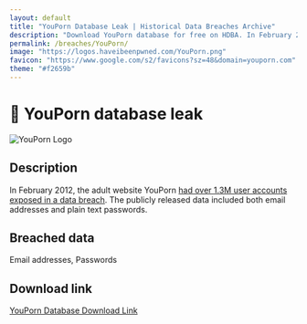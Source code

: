 ```yaml
---
layout: default
title: "YouPorn Database Leak | Historical Data Breaches Archive"
description: "Download YouPorn database for free on HDBA. In February 2012, the adult website YouPorn had over 1.3M user accounts exposed in a data breach. The publicly released data included both email addresses and plain text passwords."
permalink: /breaches/YouPorn/
image: "https://logos.haveibeenpwned.com/YouPorn.png"
favicon: "https://www.google.com/s2/favicons?sz=48&domain=youporn.com"
theme: "#f2659b"
---
```


# 🔞 YouPorn database leak

![YouPorn Logo](https://logos.haveibeenpwned.com/YouPorn.png)

## Description

In February 2012, the adult website YouPorn <a href="https://redirect.trace.rip/?url=http://www.huffingtonpost.com/2012/02/22/youporn-hacked-email-addresses-passwords_n_1294502.html" target="_blank" rel="noopener">had over 1.3M user accounts exposed in a data breach</a>. The publicly released data included both email addresses and plain text passwords.

## Breached data

Email addresses, Passwords

## Download link

[YouPorn Database Download Link](https://redirect.trace.rip/?url=https://buzzheavier.com/zx6j0qf0pi0i)
